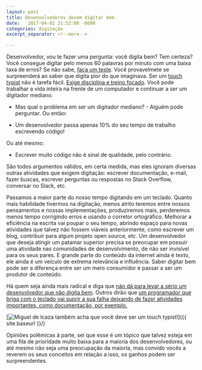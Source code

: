 ```yaml
---
layout: post
title: Desenvolvedores devem digitar bem
date:   2017-04-02 21:52:00 -0600
categories: digitação
excerpt_separator: <!--more-->

---
```


Desenvolvedor, vou te fazer uma pergunta: você digita bem? Tem certeza? Você consegue digitar pelo menos 60 palavras por minuto com uma baixa taxa de erros? Se não sabe, [faça um teste](http://www.typingtest.com/). Você provavelmete se surpreenderá ao saber que digita pior do que imaginava. Ser um [touch typist](https://en.wikipedia.org/wiki/Touch_typing) não é tarefa fácil. [Exige disciplina e treino focado](http://www.typingmaster.com/). Você pode trabalhar a vida inteira na frente de um computador e continuar a ser um digitador mediano.


<!--more-->

- Mas qual o problema em ser um digitador mediano? - Alguém pode perguntar. Ou então:

- Um desenvolvedor passa apenas 10% do seu tempo de trabalho escrevendo código!

Ou até mesmo:

- Escrever muito código não é sinal de qualidade, pelo contrário.

São todos argumentos válidos, em certa medida, mas eles ignoram diversas outras atividades que exigem digitação: escrever documentação, e-mail, fazer buscas, escrever perguntas ou respostas no Stack Overflow, conversar no Slack, etc.

Passamos a maior parte do nosso tempo digitando em um teclado. Quanto mais habilidade tivermos na digitação, menos atrito teremos entre nossos pensamentos e nossas implementações, produziremos mais, perderemos menos tempo corrigindo erros e usando o corretor ortográfico. Melhorar a eficiência na escrita vai poupar o seu tempo, abrindo espaço para novas atividades que talvez não fossem viáveis anteriormente, como escrever um blog, contribuir para algum projeto open source, etc. Um desenvolvedor que deseja atingir um patamar superior precisa se preocupar em possuir uma atividade nas comunidades de desenvolvimento, de não ser invisível para os seus pares. E grande parte do conteúdo da internet ainda é texto, ele ainda é um veículo de extrema relevância e influência. Saber digitar bem pode ser a diferença entre ser um mero consumidor e passar a ser um produtor de conteúdo.

Há quem seja ainda mais radical e diga que [não dá para levar a sério um desenvolvedor que não digita bem](https://blog.codinghorror.com/we-are-typists-first-programmers-second/). Outros dirão que [um programador que briga com o teclado vai suprir a sua falha deixando de fazer atividades importantes, como documentação, por exemplo.](http://steve-yegge.blogspot.com.br/2008/09/programmings-dirtiest-little-secret.html)

[<img src="/images/miguel_de_icaza_touch_typing.png" alt="Miguel de Icaza também acha que você deve ser um touch typist!"/>]({{ site.baseurl }}/)

Opiniões polêmicas à parte, sei que esse é um tópico que talvez esteja em uma fila de prioridade muito baixa para a maioria dos desenvolvedores, ou até mesmo não seja uma preocupação da maioria, mas convido vocês a reverem os seus conceitos em relação a isso, os ganhos podem ser surpreendentes.
